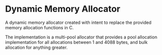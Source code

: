 # Dynamic Memory Allocator

A dynamic memory allocator created with intent to replace the provided memory allocation functions in C.

The implementation is a multi-pool allocator that provides a pool allocation implementation for all allocations between 1 and 4088 bytes, and bulk allocation for anything greater.

